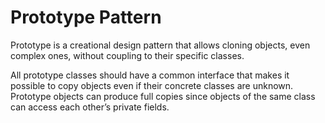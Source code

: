 # Prototype Pattern

Prototype is a creational design pattern that allows cloning objects, even complex ones, without coupling to their specific classes.

All prototype classes should have a common interface that makes it possible to copy objects even if their concrete classes are unknown.
Prototype objects can produce full copies since objects of the same class can access each other’s private fields.
